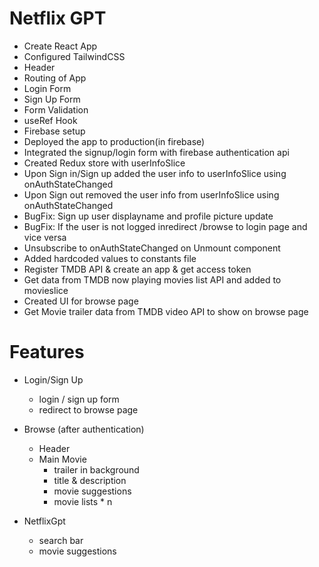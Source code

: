 # Netflix GPT

-   Create React App
-   Configured TailwindCSS
-   Header
-   Routing of App
-   Login Form
-   Sign Up Form
-   Form Validation
-   useRef Hook
-   Firebase setup
-   Deployed the app to production(in firebase)
-   Integrated the signup/login form with firebase authentication api
-   Created Redux store with userInfoSlice
-   Upon Sign in/Sign up added the user info to userInfoSlice using onAuthStateChanged
-   Upon Sign out removed the user info from userInfoSlice using onAuthStateChanged
-   BugFix: Sign up user displayname and profile picture update
-   BugFix: If the user is not logged inredirect /browse to login page and vice versa
-   Unsubscribe to onAuthStateChanged on Unmount component
-   Added hardcoded values to constants file
-   Register TMDB API & create an app & get access token
-   Get data from TMDB now playing movies list API and added to movieslice
-   Created UI for browse page
-   Get Movie trailer data from TMDB video API to show on browse page

# Features

-   Login/Sign Up

    -   login / sign up form
    -   redirect to browse page

-   Browse (after authentication)
    -   Header
    -   Main Movie
        -   trailer in background
        -   title & description
        -   movie suggestions
        -   movie lists \* n
-   NetflixGpt
    -   search bar
    -   movie suggestions
